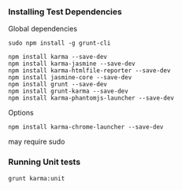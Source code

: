 ### Installing Test Dependencies

Global dependencies
```shell
sudo npm install -g grunt-cli
```

```shell
npm install karma --save-dev  
npm install karma-jasmine --save-dev
npm install karma-htmlfile-reporter --save-dev
npm install jasmine-core --save-dev
npm install grunt --save-dev
npm install grunt-karma --save-dev
npm install karma-phantomjs-launcher --save-dev
```

Options
```shell
npm install karma-chrome-launcher --save-dev
```

may require sudo

### Running Unit tests
```shell
grunt karma:unit
```
